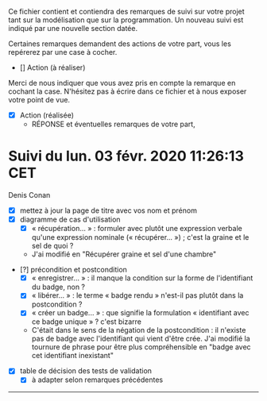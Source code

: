 Ce fichier contient et contiendra des remarques de suivi sur votre
projet tant sur la modélisation que sur la programmation. Un nouveau
suivi est indiqué par une nouvelle section datée.

Certaines remarques demandent des actions de votre part, vous les
repérerez par une case à cocher.

- []  Action (à réaliser) 

Merci de nous indiquer que vous avez pris en compte la remarque en
cochant la case. N'hésitez pas à écrire dans ce fichier et à nous
exposer votre point de vue.

- [x] Action (réalisée)
    - RÉPONSE et éventuelles remarques de votre part, 


# Suivi du lun. 03 févr. 2020 11:26:13 CET
Denis Conan
- [x] mettez à jour la page de titre avec vos nom et prénom
- [x] diagramme de cas d'utilisation
    - [x] « récupération... » : formuler avec plutôt une expression verbale
         qu'une expression nominale (« récupérer... ») ; c'est la graine et le
         sel de quoi ?
	- J'ai modifié en "Récupérer graine et sel d'une chambre"
- [?] précondition et postcondition
    - [x] « enregistrer... » : il manque la condition sur la forme de
         l'identifiant du badge, non ?
    - [x] « libérer... » : le terme « badge rendu » n'est-il pas plutôt dans la
         postcondition ?
    - [x] « créer un badge... » : que signifie la formulation « identifiant
         avec ce badge unique » ? c'est bizarre
	- C'était dans le sens de la négation de la postcondition : il n'existe pas de badge avec l'identifiant qui vient d'être crée. J'ai modifié la tournure de phrase pour être plus compréhensible en "badge avec cet identifiant inexistant"
- [x] table de décision des tests de validation
    - [x] à adapter selon remarques précédentes

---
